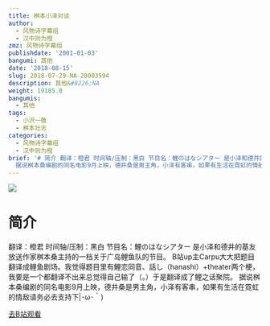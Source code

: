 ```yaml
---
title: 桝本小泽对谈
author:
  - 风物诗字幕组
  - 汉中则为橙
zmz: 风物诗字幕组
publishdate: '2001-01-03'
bangumi: 其他
date: '2018-08-15'
slug: 2018-07-29-NA-28003594
description: 其他&#8226;NA
weight: 19185.0
bangumis:
  - 其他
tags:
  - 小沢一敬
  - 桝本壮志
categories:
  - 风物诗字幕组
  - 汉中则为橙
brief: '# 简介 翻译：橙君 时间轴/压制：黑白 节目名：鯉のはなシアター 是小泽和德井的基友放送作家桝本桑主持的一档关于广岛鲤鱼队的节目。 B站up主Carpu大大把题目翻译成鲤鱼剧场。我觉得题目里有鯉恋同音、話し（hanashi）+theater两个梗，我要是一个都翻译不出来总觉得自己输了（。）于是翻译成了鲤之话聚院。
  据说桝本桑编剧的同名电影9月上映，德井桑是男主角，小泽有客串，如果有生活在霓虹的情敌请务必去支持下|･ω･｀)'
---
```

![](https://i.imgur.com/5gSaXOE.jpg)
# 简介  
翻译：橙君 时间轴/压制：黑白
节目名：鯉のはなシアター
是小泽和德井的基友放送作家桝本桑主持的一档关于广岛鲤鱼队的节目。
B站up主Carpu大大把题目翻译成鲤鱼剧场。我觉得题目里有鯉恋同音、話し（hanashi）+theater两个梗，我要是一个都翻译不出来总觉得自己输了（。）于是翻译成了鲤之话聚院。
据说桝本桑编剧的同名电影9月上映，德井桑是男主角，小泽有客串，如果有生活在霓虹的情敌请务必去支持下|･ω･｀)  

[去B站观看](https://www.bilibili.com/video/av28003594/)
 
